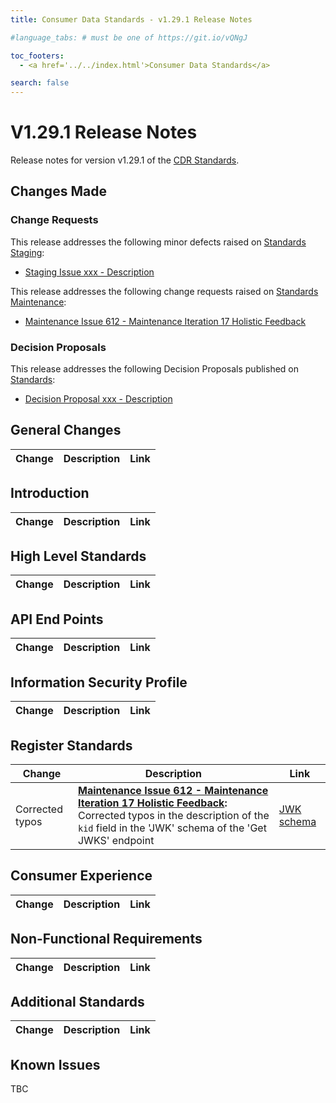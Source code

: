 ```yaml
---
title: Consumer Data Standards - v1.29.1 Release Notes

#language_tabs: # must be one of https://git.io/vQNgJ

toc_footers:
  - <a href='../../index.html'>Consumer Data Standards</a>

search: false
---
```


# V1.29.1 Release Notes
Release notes for version v1.29.1 of the [CDR Standards](../../index.html).

## Changes Made
### Change Requests

This release addresses the following minor defects raised on [Standards Staging](https://github.com/ConsumerDataStandardsAustralia/standards-staging/issues):

- [Staging Issue xxx - Description](https://github.com/ConsumerDataStandardsAustralia/standards-staging/issues/xxx)

This release addresses the following change requests raised on [Standards Maintenance](https://github.com/ConsumerDataStandardsAustralia/standards-maintenance/issues):

- [Maintenance Issue 612 - Maintenance Iteration 17 Holistic Feedback](https://github.com/ConsumerDataStandardsAustralia/standards-maintenance/issues/612)

### Decision Proposals

This release addresses the following Decision Proposals published on [Standards](https://github.com/ConsumerDataStandardsAustralia/standards/issues):

- [Decision Proposal xxx - Description](https://github.com/ConsumerDataStandardsAustralia/standards/issues/xxx)

## General Changes
|Change|Description|Link|
|------|-----------|----|


## Introduction

|Change|Description|Link|
|------|-----------|----|


## High Level Standards

|Change|Description|Link|
|------|-----------|----|

## API End Points

|Change|Description|Link|
|------|-----------|----|

## Information Security Profile

|Change|Description|Link|
|------|-----------|----|

## Register Standards

|Change|Description|Link|
|------|-----------|----|
|Corrected typos|**[Maintenance Issue 612 - Maintenance Iteration 17 Holistic Feedback](https://github.com/ConsumerDataStandardsAustralia/standards-maintenance/issues/612#issuecomment-1720719607):** Corrected typos in the description of the `kid` field in the 'JWK' schema of the 'Get JWKS' endpoint|[JWK schema](../../#cdr-participant-discovery-api_schemas_tocSjwk)|

## Consumer Experience

|Change|Description|Link|
|------|-----------|----|

## Non-Functional Requirements

|Change|Description|Link|
|------|-----------|----|

## Additional Standards

|Change|Description|Link|
|------|-----------|----|

## Known Issues

TBC